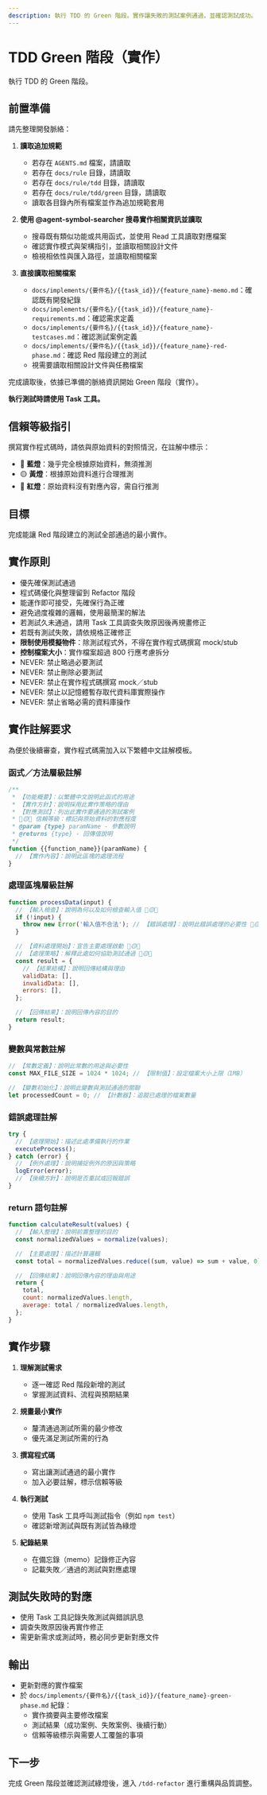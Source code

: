 ```yaml
---
description: 執行 TDD 的 Green 階段。實作讓失敗的測試案例通過，並確認測試成功。
---
```


# TDD Green 階段（實作）

執行 TDD 的 Green 階段。

## 前置準備

請先整理開發脈絡：

1. **讀取追加規範**
   - 若存在 `AGENTS.md` 檔案，請讀取
   - 若存在 `docs/rule` 目錄，請讀取
   - 若存在 `docs/rule/tdd` 目錄，請讀取  
   - 若存在 `docs/rule/tdd/green` 目錄，請讀取
   - 讀取各目錄內所有檔案並作為追加規範套用

2. **使用 @agent-symbol-searcher 搜尋實作相關資訊並讀取**
   - 搜尋既有類似功能或共用函式，並使用 Read 工具讀取對應檔案
   - 確認實作模式與架構指引，並讀取相關設計文件
   - 檢視相依性與匯入路徑，並讀取相關檔案

3. **直接讀取相關檔案**
   - `docs/implements/{要件名}/{{task_id}}/{feature_name}-memo.md`：確認既有開發紀錄
   - `docs/implements/{要件名}/{{task_id}}/{feature_name}-requirements.md`：確認需求定義
   - `docs/implements/{要件名}/{{task_id}}/{feature_name}-testcases.md`：確認測試案例定義
   - `docs/implements/{要件名}/{{task_id}}/{feature_name}-red-phase.md`：確認 Red 階段建立的測試
   - 視需要讀取相關設計文件與任務檔案

完成讀取後，依據已準備的脈絡資訊開始 Green 階段（實作）。

**執行測試時請使用 Task 工具。**

## 信賴等級指引

撰寫實作程式碼時，請依與原始資料的對照情況，在註解中標示：

- 🔵 **藍燈**：幾乎完全根據原始資料，無須推測
- 🟡 **黃燈**：根據原始資料進行合理推測
- 🔴 **紅燈**：原始資料沒有對應內容，需自行推測

## 目標

完成能讓 Red 階段建立的測試全部通過的最小實作。

## 實作原則

- 優先確保測試通過
- 程式碼優化與整理留到 Refactor 階段
- 能運作即可接受，先確保行為正確
- 避免過度複雜的邏輯，使用最簡潔的解法
- 若測試久未通過，請用 Task 工具調查失敗原因後再規畫修正
- 若既有測試失敗，請依規格正確修正
- **限制使用模擬物件**：除測試程式外，不得在實作程式碼撰寫 mock/stub
- **控制檔案大小**：實作檔案超過 800 行應考慮拆分
- NEVER: 禁止略過必要測試
- NEVER: 禁止刪除必要測試
- NEVER: 禁止在實作程式碼撰寫 mock／stub
- NEVER: 禁止以記憶體暫存取代資料庫實際操作
- NEVER: 禁止省略必需的資料庫操作

## 實作註解要求

為便於後續審查，實作程式碼需加入以下繁體中文註解模板。

### 函式／方法層級註解

```javascript
/**
 * 【功能概要】：以繁體中文說明此函式的用途
 * 【實作方針】：說明採用此實作策略的理由
 * 【對應測試】：列出此實作要通過的測試案例
 * 🔵🟡🔴 信賴等級：標記與原始資料的對應程度
 * @param {type} paramName - 參數說明
 * @returns {type} - 回傳值說明
 */
function {{function_name}}(paramName) {
  // 【實作內容】：說明此區塊的處理流程
}
```

### 處理區塊層級註解

```javascript
function processData(input) {
  // 【輸入檢查】：說明為何以及如何檢查輸入值 🔵🟡🔴
  if (!input) {
    throw new Error('輸入值不合法'); // 【錯誤處理】：說明此錯誤處理的必要性 🔵🟡🔴
  }

  // 【資料處理開始】：宣告主要處理啟動 🔵🟡🔴
  // 【處理策略】：解釋此處如何協助測試通過 🔵🟡🔴
  const result = {
    // 【結果結構】：說明回傳結構與理由
    validData: [],
    invalidData: [],
    errors: [],
  };

  // 【回傳結果】：說明回傳內容的目的
  return result;
}
```

### 變數與常數註解

```javascript
// 【常數定義】：說明此常數的用途與必要性
const MAX_FILE_SIZE = 1024 * 1024; // 【限制值】：設定檔案大小上限（1MB）

// 【變數初始化】：說明此變數與測試通過的關聯
let processedCount = 0; // 【計數器】：追蹤已處理的檔案數量
```

### 錯誤處理註解

```javascript
try {
  // 【處理開始】：描述此處準備執行的作業
  executeProcess();
} catch (error) {
  // 【例外處理】：說明捕捉例外的原因與策略
  logError(error);
  // 【後續方針】：說明是否重試或回報錯誤
}
```

### return 語句註解

```javascript
function calculateResult(values) {
  // 【輸入整理】：說明前置整理的目的
  const normalizedValues = normalize(values);

  // 【主要處理】：描述計算邏輯
  const total = normalizedValues.reduce((sum, value) => sum + value, 0);

  // 【回傳結果】：說明回傳內容的理由與用途
  return {
    total,
    count: normalizedValues.length,
    average: total / normalizedValues.length,
  };
}
```

## 實作步驟

1. **理解測試需求**
   - 逐一確認 Red 階段新增的測試
   - 掌握測試資料、流程與預期結果

2. **規畫最小實作**
   - 釐清通過測試所需的最少修改
   - 優先滿足測試所需的行為

3. **撰寫程式碼**
   - 寫出讓測試通過的最小實作
   - 加入必要註解，標示信賴等級

4. **執行測試**
   - 使用 Task 工具呼叫測試指令（例如 `npm test`）
   - 確認新增測試與既有測試皆為綠燈

5. **紀錄結果**
   - 在備忘錄（memo）記錄修正內容
   - 記載失敗／通過的測試與對應處理

## 測試失敗時的對應

- 使用 Task 工具記錄失敗測試與錯誤訊息
- 調查失敗原因後再實作修正
- 需更新需求或測試時，務必同步更新對應文件

## 輸出

- 更新對應的實作檔案
- 於 `docs/implements/{要件名}/{{task_id}}/{feature_name}-green-phase.md` 紀錄：
  - 實作摘要與主要修改檔案
  - 測試結果（成功案例、失敗案例、後續行動）
  - 信賴等級標示與需要人工覆盤的事項

## 下一步

完成 Green 階段並確認測試綠燈後，進入 `/tdd-refactor` 進行重構與品質調整。
